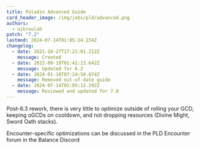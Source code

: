 ```yaml
---
title: Paladin Advanced Guide
card_header_image: /img/jobs/pld/advanced.png
authors:
  - nikroulah
patch: "7.2"
lastmod: 2024-07-14T01:05:24.234Z
changelog:
  - date: 2021-10-27T17:21:01.212Z
    message: Created
  - date: 2022-09-19T01:41:13.642Z
    message: Updated for 6.2
  - date: 2024-01-18T07:24:50.874Z
    message: Removed out-of-date guide
  - date: 2024-07-14T01:05:12.292Z
    message: Reviewed and updated for 7.0
---
```

Post-6.3 rework, there is very little to optimize outside of rolling your GCD, keeping oGCDs on cooldown, and not dropping resources (Divine Might, Sword Oath stacks).

Encounter-specific optimizations can be discussed in the PLD Encounter forum in the Balance Discord